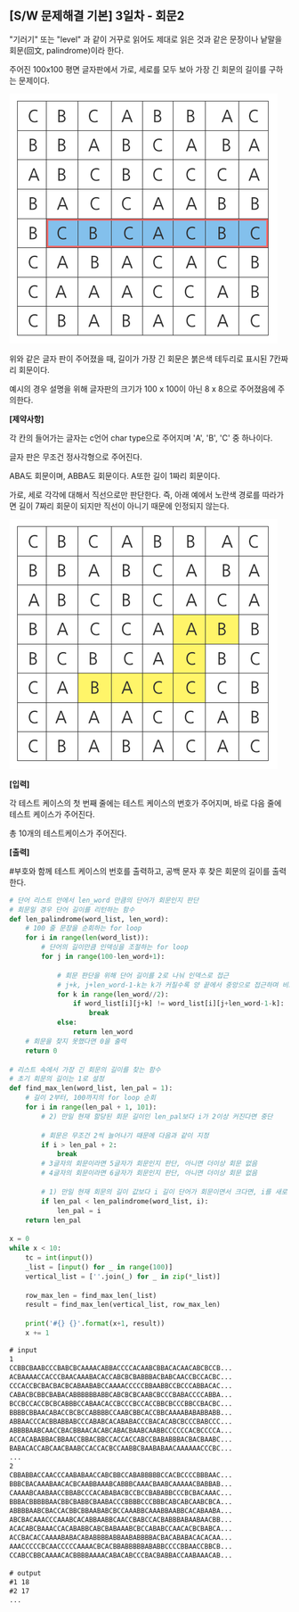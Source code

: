 ## [S/W 문제해결 기본] 3일차 - 회문2

"기러기" 또는 "level" 과 같이 거꾸로 읽어도 제대로 읽은 것과 같은 문장이나 낱말을 회문(回文, palindrome)이라 한다.

주어진 100x100 평면 글자판에서 가로, 세로를 모두 보아 가장 긴 회문의 길이를 구하는 문제이다.

 ![img](D3.assets/회문2_01.jpg)




위와 같은 글자 판이 주어졌을 때, 길이가 가장 긴 회문은 붉은색 테두리로 표시된 7칸짜리 회문이다.

예시의 경우 설명을 위해 글자판의 크기가 100 x 100이 아닌 8 x 8으로 주어졌음에 주의한다.

**[제약사항]**

각 칸의 들어가는 글자는 c언어 char type으로 주어지며 'A', 'B', 'C' 중 하나이다.

글자 판은 무조건 정사각형으로 주어진다.

ABA도 회문이며, ABBA도 회문이다. A또한 길이 1짜리 회문이다.

가로, 세로 각각에 대해서 직선으로만 판단한다. 즉, 아래 예에서 노란색 경로를 따라가면 길이 7짜리 회문이 되지만 직선이 아니기 때문에 인정되지 않는다. 


![img](D3.assets/회문2_02.jpg)


**[입력]**

각 테스트 케이스의 첫 번째 줄에는 테스트 케이스의 번호가 주어지며, 바로 다음 줄에 테스트 케이스가 주어진다.

총 10개의 테스트케이스가 주어진다.

**[출력]**

\#부호와 함께 테스트 케이스의 번호를 출력하고, 공백 문자 후 찾은 회문의 길이를 출력한다.

```python
# 단어 리스트 안에서 len_word 만큼의 단어가 회문인지 판단
# 회문일 경우 단어 길이를 리턴하는 함수
def len_palindrome(word_list, len_word):
    # 100 줄 문장을 순회하는 for loop
    for i in range(len(word_list)):
        # 단어의 길이만큼 인덱싱을 조절하는 for loop
        for j in range(100-len_word+1):

            # 회문 판단을 위해 단어 길이를 2로 나눠 인덱스로 접근
            # j+k, j+len_word-1-k는 k가 커질수록 양 끝에서 중앙으로 접근하며 비교
            for k in range(len_word//2):
                if word_list[i][j+k] != word_list[i][j+len_word-1-k]:
                    break
            else:
                return len_word
    # 회문을 찾지 못했다면 0을 출력
    return 0

# 리스트 속에서 가장 긴 회문의 길이를 찾는 함수
# 초기 회문의 길이는 1로 설정
def find_max_len(word_list, len_pal = 1):
    # 길이 2부터, 100까지의 for loop 순회
    for i in range(len_pal + 1, 101):
        # 2) 만일 현재 할당된 회문 길이인 len_pal보다 i가 2이상 커진다면 중단

        # 회문은 무조건 2씩 늘어나기 때문에 다음과 같이 지정
        if i > len_pal + 2:
            break
        # 3글자의 회문이라면 5글자가 회문인지 판단, 아니면 더이상 회문 없음
        # 4글자의 회문이라면 6글자가 회문인지 판단, 아니면 더이상 회문 없음

        # 1) 만일 현재 회문의 길이 값보다 i 길이 단어가 회문이면서 크다면, i를 새로 할당
        if len_pal < len_palindrome(word_list, i):
            len_pal = i
    return len_pal

x = 0
while x < 10:
    tc = int(input())
    _list = [input() for _ in range(100)]
    vertical_list = [''.join(_) for _ in zip(*_list)]

    row_max_len = find_max_len(_list)
    result = find_max_len(vertical_list, row_max_len)

    print('#{} {}'.format(x+1, result))
    x += 1
```

```
# input
1
CCBBCBAABCCCBABCBCAAAACABBACCCCACAABCBBACACAACABCBCCB...
ACBAAAACCACCCBAACAAABACACCABCBCBABBBACBABCAACCBCCACBC...
CCCACCBCBACBACBCABAABABCCAAAACCCCCBBAABBCCBCCCABBACAC...
CABACBCBBCBABACABBBBBBABBCABCBCBCAABCBCCCBABACCCCABBA...
BCCBCCACCBCBCABBBCCABAACACCBCCCBCCACCBBCBCCCBBCCBACBC...
BBBBCBBAACABACCBCBCCABBBBCCAABCBBCACCBBCAAAABABABBABB...
ABBAACCCACBBABBABCCCABABCACABABACCCBACACABCBCCCBABCCC...
ABBBBAABCAACCBACBBAACACABCABACBAABCAABBCCCCCCACBCCCCA...
ACCACABABBACBBAACCBBACBBCCACCACCABCCBABABBBACBACBAABC...
BABACACCABCAACBAABCCACCACBCCAABBCBAABABAACAAAAAACCCBC...
...
2
CBBABBACCAACCCAABABAACCABCBBCCABABBBBBCCACBCCCCBBBAAC...
BBBCBACAAABAACACBCAABBAAABCABBBCAAACBAABCAAAAACBABBAB...
CAAAABCAABAACCBBABCCCACABABACBCCBCCBABABBCCCBCBACAAAC...
BBBACBBBBBAACBBCBABBCBAABACCCBBBBCCCBBBCABCABCAABCBCA...
ABBBBAABCBACCACBBCBBAABABCBCCAAABBCAAABBAABBCACABAABA...
ABCBACAAACCCAAABCACABBAABBCAACCBABCCACBABBBABAABAACBB...
ACACABCBAAACCACABABBCABCBABAAABCBCCABABCCAACACBCBABCA...
ACCBACACCAAAABABACABABBBBABBAABABBBBACBACABABACACACAA...
AAACCCCCBCAACCCCCAAAACBCACBBABBBBBABABBCCCCBBAACCBBCB...
CCABCCBBCAAAACACBBBBAAAACABACABCCCBACBABBACCAABAAACAB...

# output
#1 18
#2 17
...
```

